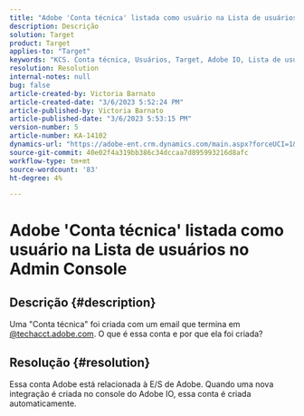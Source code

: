 ```yaml
---
title: "Adobe 'Conta técnica' listada como usuário na Lista de usuários no Admin Console"
description: Descrição
solution: Target
product: Target
applies-to: "Target"
keywords: "KCS. Conta técnica, Usuários, Target, Adobe IO, Lista de usuários"
resolution: Resolution
internal-notes: null
bug: false
article-created-by: Victoria Barnato
article-created-date: "3/6/2023 5:52:24 PM"
article-published-by: Victoria Barnato
article-published-date: "3/6/2023 5:53:15 PM"
version-number: 5
article-number: KA-14102
dynamics-url: "https://adobe-ent.crm.dynamics.com/main.aspx?forceUCI=1&pagetype=entityrecord&etn=knowledgearticle&id=226e4ea2-47bc-ed11-83ff-6045bd006a22"
source-git-commit: 40e02f4a319bb386c34dccaa7d895993216d8afc
workflow-type: tm+mt
source-wordcount: '83'
ht-degree: 4%

---
```


# Adobe &#39;Conta técnica&#39; listada como usuário na Lista de usuários no Admin Console

## Descrição {#description}


Uma &quot;Conta técnica&quot; foi criada com um email que termina em [@techacct.adobe.com](https://techacct.adobe.com). O que é essa conta e por que ela foi criada?


## Resolução {#resolution}


Essa conta Adobe está relacionada à E/S de Adobe. Quando uma nova integração é criada no console do Adobe IO, essa conta é criada automaticamente.
